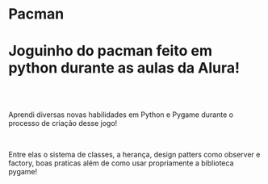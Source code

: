 # Pacman
<h1>Joguinho do pacman feito em python durante as aulas da Alura!</h1>
<br> 
<br>
<p>Aprendi diversas novas habilidades em Python e Pygame durante o processo de criação desse jogo!</p>
<br>
<p>Entre elas o sistema de classes, a herança, design patters como observer e factory, boas praticas além de como usar propriamente a biblioteca pygame!</p>
